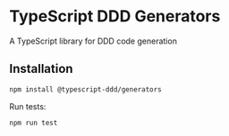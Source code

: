 # TypeScript DDD Generators

A TypeScript library for DDD code generation

## Installation

```bash
npm install @typescript-ddd/generators
```

Run tests:
```bash
npm run test
```